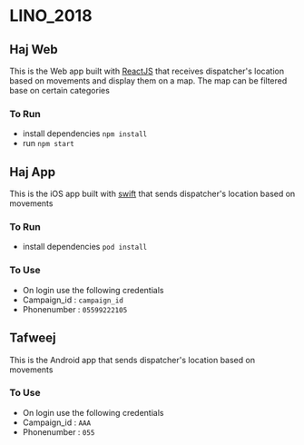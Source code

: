 # LINO_2018


## Haj Web

This is the Web app built with [ReactJS](http://reactjs.org) that receives dispatcher's location
based on movements and display them on a map. The map can be filtered base on certain categories

### To Run
- install dependencies ``` npm install  ```
- run ``` npm start  ```

## Haj App

This is the iOS app built with [swift](https://developer.apple.com/swift/) that sends dispatcher's location
based on movements

### To Run
- install dependencies ``` pod install  ```

### To Use
- On login use the following credentials
- Campaign_id : ```campaign_id```
- Phonenumber : ```05599222105```

## Tafweej

This is the Android app that sends dispatcher's location
based on movements

### To Use
- On login use the following credentials
- Campaign_id : ```AAA```
- Phonenumber : ```055```
